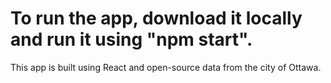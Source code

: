# To run the app, download it locally and run it using "npm start".

This app is built using React and open-source data from the city of Ottawa.
